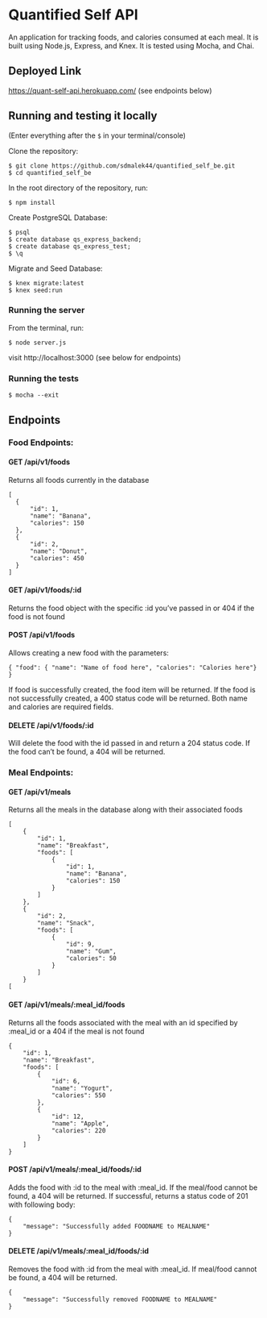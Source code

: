 
# Quantified Self API  
An application for tracking foods, and calories consumed at each meal. It is built using Node.js, Express, and Knex. It is tested using Mocha, and Chai. 

## Deployed Link
https://quant-self-api.herokuapp.com/
(see endpoints below)

## Running and testing it locally
(Enter everything after the `$` in your terminal/console)  

Clone the repository:
  ```
  $ git clone https://github.com/sdmalek44/quantified_self_be.git
  $ cd quantified_self_be
  ```
In the root directory of the repository, run:
  ```
  $ npm install
  ```
Create PostgreSQL Database:
  ```
  $ psql 
  $ create database qs_express_backend;
  $ create database qs_express_test;
  $ \q
  ```
 
Migrate and Seed Database:
  ```
  $ knex migrate:latest
  $ knex seed:run
  ```
### Running the server
From the terminal, run:
  ```
  $ node server.js
  ```
visit http://localhost:3000 
(see below for endpoints)

### Running the tests
  ```
  $ mocha --exit
  ```
  
## Endpoints  
### Food Endpoints:   

  
#### GET /api/v1/foods

Returns all foods currently in the database  
``` 
[
  {
      "id": 1,
      "name": "Banana",
      "calories": 150
  },
  {
      "id": 2,
      "name": "Donut",
      "calories": 450
  }
]
``` 
  
#### GET /api/v1/foods/:id  

Returns the food object with the specific :id you’ve passed in or 404 if the food is not found  
  
 
#### POST /api/v1/foods 
Allows creating a new food with the parameters:  
``` 
{ "food": { "name": "Name of food here", "calories": "Calories here"} }  
```
If food is successfully created, the food item will be returned. If the food is not successfully created, a 400 status code will be returned. Both name and calories are required fields.  
#### DELETE /api/v1/foods/:id 

Will delete the food with the id passed in and return a 204 status code. If the food can’t be found, a 404 will be returned.  
  
### Meal Endpoints:  

#### GET /api/v1/meals
 
Returns all the meals in the database along with their associated foods  
```
[
    {
        "id": 1,
        "name": "Breakfast",
        "foods": [
            {
                "id": 1,
                "name": "Banana",
                "calories": 150
            }
        ]
    },
    {
        "id": 2,
        "name": "Snack",
        "foods": [
            {
                "id": 9,
                "name": "Gum",
                "calories": 50
            }
        ]
    }
[
``` 

#### GET /api/v1/meals/:meal_id/foods
  
Returns all the foods associated with the meal with an id specified by :meal_id or a 404 if the meal is not found
```
{
    "id": 1,
    "name": "Breakfast",
    "foods": [
        {
            "id": 6,
            "name": "Yogurt",
            "calories": 550
        },
        {
            "id": 12,
            "name": "Apple",
            "calories": 220
        }
    ]
}
```

#### POST /api/v1/meals/:meal_id/foods/:id 

Adds the food with :id to the meal with :meal_id. If the meal/food cannot be found, a 404 will be returned.
If successful, returns a status code of 201 with following body:  
```
{
    "message": "Successfully added FOODNAME to MEALNAME"
}
```

#### DELETE /api/v1/meals/:meal_id/foods/:id

Removes the food with :id from the meal with :meal_id. If meal/food cannot be found, a 404 will be returned.  
```
{
    "message": "Successfully removed FOODNAME to MEALNAME"
}
```

